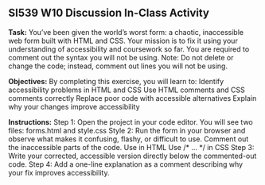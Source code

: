 ## SI539 W10 Discussion In-Class Activity

**Task:**
You’ve been given the world’s worst form: a chaotic, inaccessible web form built with HTML and CSS. Your mission is to fix it using your understanding of accessibility and coursework so far. 
You are required to comment out the syntax you will not be using. 
Note: Do not delete or change the code; instead, comment out lines you will not be using.

**Objectives:**
By completing this exercise, you will learn to:
Identify accessibility problems in HTML and CSS
Use HTML comments and CSS comments correctly
Replace poor code with accessible alternatives
Explain why your changes improve accessibility


**Instructions:**
Step 1: Open the project in your code editor. You will see two files: forms.html and style.css
Style 2: Run the form in your browser and observe what makes it confusing, flashy, or difficult to use.
Comment out the inaccessible parts of the code.
Use in <!-- --> HTML
Use /* ... */ in CSS
Step 3: Write your corrected, accessible version directly below the commented-out code.
Step 4: Add a one-line explanation as a comment describing why your fix improves accessibility.
